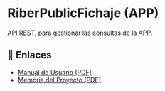 # RiberPublicFichaje (APP)

API REST, para gestionar las consultas de la APP.

## 📄 Enlaces

- [Manual de Usuario (PDF)](Alonso_Perez_Adrian_Manual_ProyectoFinal_DAM25.pdf)
- [Memoria del Proyecto (PDF)](Alonso_Perez_Adrian_Memoria_ProyectoFinal_DAM25.pdf)  
